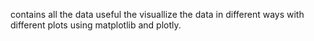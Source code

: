 contains all the data useful the visuallize the data in different ways with different plots using matplotlib and plotly.
